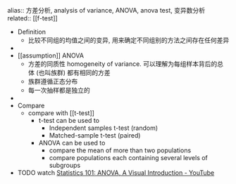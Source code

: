 alias:: 方差分析, analysis of variance, ANOVA, anova test, 变异数分析
related:: [[f-test]]

- Definition
	- 比较不同组的均值之间的变异, 用来确定不同组别的方法之间存在任何差异
-
- [[assumption]] ANOVA
	- 方差的同质性 homogeneity of variance. 可以理解为每组样本背后的总体 (也叫族群) 都有相同的方差
	- 族群遵循正态分布
	- 每一次抽样都是独立的
-
- Compare
	- compare with [[t-test]]
		- t-test can be used to
			- Independent samples t-test (random)
			- Matched-sample t-test (paired)
		- ANOVA can be used to
			- compare the mean of more than two populations
			- compare populations each containing several levels of subgroups
- TODO watch [Statistics 101: ANOVA, A Visual Introduction - YouTube](https://www.youtube.com/watch?v=0Vj2V2qRU10&list=PLIeGtxpvyG-KA-BLkL391X__r0kU4_hm5)